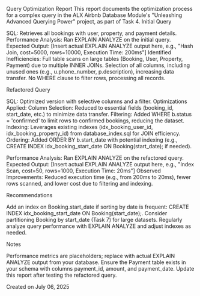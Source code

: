 Query Optimization Report
This report documents the optimization process for a complex query in the ALX Airbnb Database Module's "Unleashing Advanced Querying Power" project, as part of Task 4.
Initial Query

SQL: Retrieves all bookings with user, property, and payment details.
Performance Analysis:
Ran EXPLAIN ANALYZE on the initial query.
Expected Output: [Insert actual EXPLAIN ANALYZE output here, e.g., "Hash Join, cost=5000, rows=10000, Execution Time: 200ms"]
Identified Inefficiencies:
Full table scans on large tables (Booking, User, Property, Payment) due to multiple INNER JOINs.
Selection of all columns, including unused ones (e.g., u.phone_number, p.description), increasing data transfer.
No WHERE clause to filter rows, processing all records.





Refactored Query

SQL: Optimized version with selective columns and a filter.
Optimizations Applied:
Column Selection: Reduced to essential fields (booking_id, start_date, etc.) to minimize data transfer.
Filtering: Added WHERE b.status = 'confirmed' to limit rows to confirmed bookings, reducing the dataset.
Indexing: Leverages existing indexes (idx_booking_user_id, idx_booking_property_id) from database_index.sql for JOIN efficiency.
Ordering: Added ORDER BY b.start_date with potential indexing (e.g., CREATE INDEX idx_booking_start_date ON Booking(start_date); if needed).


Performance Analysis:
Ran EXPLAIN ANALYZE on the refactored query.
Expected Output: [Insert actual EXPLAIN ANALYZE output here, e.g., "Index Scan, cost=50, rows=1000, Execution Time: 20ms"]
Observed Improvements: Reduced execution time (e.g., from 200ms to 20ms), fewer rows scanned, and lower cost due to filtering and indexing.



Recommendations

Add an index on Booking.start_date if sorting by date is frequent: CREATE INDEX idx_booking_start_date ON Booking(start_date);.
Consider partitioning Booking by start_date (Task 7) for large datasets.
Regularly analyze query performance with EXPLAIN ANALYZE and adjust indexes as needed.

Notes

Performance metrics are placeholders; replace with actual EXPLAIN ANALYZE output from your database.
Ensure the Payment table exists in your schema with columns payment_id, amount, and payment_date.
Update this report after testing the refactored query.

Created on July 06, 2025
